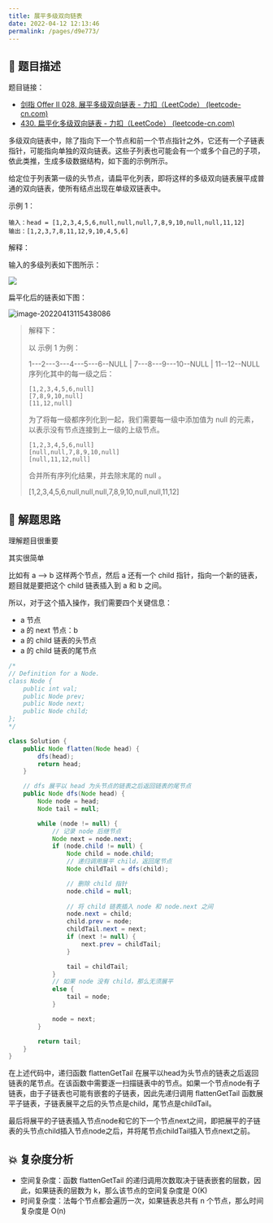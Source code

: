 ```yaml
---
title: 展平多级双向链表
date: 2022-04-12 12:13:46
permalink: /pages/d9e773/
---
```

## 📃 题目描述

题目链接：

- [剑指 Offer II 028. 展平多级双向链表 - 力扣（LeetCode） (leetcode-cn.com)](https://leetcode-cn.com/problems/Qv1Da2/)
- [430. 扁平化多级双向链表 - 力扣（LeetCode） (leetcode-cn.com)](https://leetcode-cn.com/problems/flatten-a-multilevel-doubly-linked-list/)

多级双向链表中，除了指向下一个节点和前一个节点指针之外，它还有一个子链表指针，可能指向单独的双向链表。这些子列表也可能会有一个或多个自己的子项，依此类推，生成多级数据结构，如下面的示例所示。

给定位于列表第一级的头节点，请扁平化列表，即将这样的多级双向链表展平成普通的双向链表，使所有结点出现在单级双链表中。

 

示例 1：

```
输入：head = [1,2,3,4,5,6,null,null,null,7,8,9,10,null,null,11,12]
输出：[1,2,3,7,8,11,12,9,10,4,5,6]
```

解释：

输入的多级列表如下图所示：

![](https://cs-wiki.oss-cn-shanghai.aliyuncs.com/img/20220413115426.png)

扁平化后的链表如下图：

![image-20220413115438086](https://cs-wiki.oss-cn-shanghai.aliyuncs.com/img/20220413115438.png)

> 解释下：
>
> 以 示例 1 为例：
>
>  1---2---3---4---5---6--NULL
>          |
>          7---8---9---10--NULL
>              |
>              11--12--NULL
> 序列化其中的每一级之后：
>
> ```
> [1,2,3,4,5,6,null]
> [7,8,9,10,null]
> [11,12,null]
> ```
>
> 为了将每一级都序列化到一起，我们需要每一级中添加值为 null 的元素，以表示没有节点连接到上一级的上级节点。
>
> ```
> [1,2,3,4,5,6,null]
> [null,null,7,8,9,10,null]
> [null,11,12,null]
> ```
>
> 合并所有序列化结果，并去除末尾的 null 。
>
> [1,2,3,4,5,6,null,null,null,7,8,9,10,null,null,11,12]

## 🔔 解题思路

理解题目很重要

其实很简单

比如有 a —> b 这样两个节点，然后 a 还有一个 child 指针，指向一个新的链表，题目就是要把这个 child 链表插入到 a 和 b 之间。

所以，对于这个插入操作，我们需要四个关键信息：

- a 节点
- a 的 next 节点：b
- a 的 child 链表的头节点
- a 的 child 链表的尾节点


```java
/*
// Definition for a Node.
class Node {
    public int val;
    public Node prev;
    public Node next;
    public Node child;
};
*/

class Solution {
    public Node flatten(Node head) {
        dfs(head);
        return head;
    }

    // dfs 展平以 head 为头节点的链表之后返回链表的尾节点
    public Node dfs(Node head) {
        Node node = head;
        Node tail = null;

        while (node != null) {
            // 记录 node 后继节点
            Node next = node.next;
            if (node.child != null) {
                Node child = node.child;
                // 递归调用展平 child，返回尾节点
                Node childTail = dfs(child);

                // 删除 child 指针
                node.child = null;
                
                // 将 child 链表插入 node 和 node.next 之间
                node.next = child;
                child.prev = node;
                childTail.next = next;
                if (next != null) {
                    next.prev = childTail;
                }

                tail = childTail;
            }
            // 如果 node 没有 child，那么无须展平
            else {
                tail = node;
            }

            node = next;
        }

        return tail;
    }
}
```

在上述代码中，递归函数 flattenGetTail 在展平以head为头节点的链表之后返回链表的尾节点。在该函数中需要逐一扫描链表中的节点。如果一个节点node有子链表，由于子链表也可能有嵌套的子链表，因此先递归调用 flattenGetTail 函数展平子链表，子链表展平之后的头节点是child，尾节点是childTail。

最后将展平的子链表插入节点node和它的下一个节点next之间，即把展平的子链表的头节点child插入节点node之后，并将尾节点childTail插入节点next之前。

## 💥 复杂度分析

- 空间复杂度：函数 flattenGetTail 的递归调用次数取决于链表嵌套的层数，因此，如果链表的层数为 k，那么该节点的空间复杂度是 O(K)
- 时间复杂度：法每个节点都会遍历一次，如果链表总共有 n 个节点，那么时间复杂度是 O(n)

